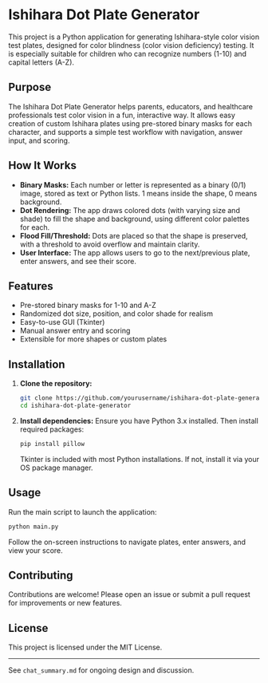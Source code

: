 
# Ishihara Dot Plate Generator

This project is a Python application for generating Ishihara-style color vision test plates, designed for color blindness (color vision deficiency) testing. It is especially suitable for children who can recognize numbers (1-10) and capital letters (A-Z).

## Purpose

The Ishihara Dot Plate Generator helps parents, educators, and healthcare professionals test color vision in a fun, interactive way. It allows easy creation of custom Ishihara plates using pre-stored binary masks for each character, and supports a simple test workflow with navigation, answer input, and scoring.

## How It Works

- **Binary Masks:** Each number or letter is represented as a binary (0/1) image, stored as text or Python lists. 1 means inside the shape, 0 means background.
- **Dot Rendering:** The app draws colored dots (with varying size and shade) to fill the shape and background, using different color palettes for each.
- **Flood Fill/Threshold:** Dots are placed so that the shape is preserved, with a threshold to avoid overflow and maintain clarity.
- **User Interface:** The app allows users to go to the next/previous plate, enter answers, and see their score.

## Features

- Pre-stored binary masks for 1-10 and A-Z
- Randomized dot size, position, and color shade for realism
- Easy-to-use GUI (Tkinter)
- Manual answer entry and scoring
- Extensible for more shapes or custom plates

## Installation

1. **Clone the repository:**
	```sh
	git clone https://github.com/yourusername/ishihara-dot-plate-generator.git
	cd ishihara-dot-plate-generator
	```
2. **Install dependencies:**
	Ensure you have Python 3.x installed. Then install required packages:
	```sh
	pip install pillow
	```
	Tkinter is included with most Python installations. If not, install it via your OS package manager.

## Usage

Run the main script to launch the application:

```sh
python main.py
```

Follow the on-screen instructions to navigate plates, enter answers, and view your score.

## Contributing

Contributions are welcome! Please open an issue or submit a pull request for improvements or new features.

## License

This project is licensed under the MIT License.

---

See `chat_summary.md` for ongoing design and discussion.

